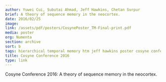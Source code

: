```yaml
---
author: Yuwei Cui, Subutai Ahmad, Jeff Hawkins, Chetan Surpur
brief: A theory of sequence memory in the neocortex.
date: 2016/02/25
image:
link: /assets/pdf/posters/CosynePoster_TM-Final-print.pdf
media: poster
org: Numenta
section: archive
sort: b
tags: hierarchical temporal memory htm jeff hawkins poster cosyne conference pdf
title: Cosyne Conference 2016
type: link
---
```


Cosyne Conference 2016: A theory of sequence memory in the neocortex.
